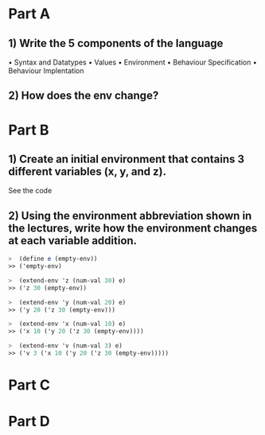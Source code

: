 
# Part A

## 1) Write the 5 components of the language
•	Syntax and Datatypes
•	Values
•	Environment
•	Behaviour Specification
•	Behaviour Implentation

## 2) How does the env change?

# Part B
## 1) Create an initial environment that contains 3 different variables (x, y, and z).
See the code

## 2) Using the environment abbreviation shown in the lectures, write how the environment changes at each variable addition.

```scheme
>  (define e (empty-env))
>> ('empty-env)

>  (extend-env 'z (num-val 30) e)
>> ('z 30 (empty-env))

>  (extend-env 'y (num-val 20) e)
>> ('y 20 ('z 30 (empty-env)))

>  (extend-env 'x (num-val 10) e)
>> ('x 10 ('y 20 ('z 30 (empty-env))))

>  (extend-env 'v (num-val 3) e)
>> ('v 3 ('x 10 ('y 20 ('z 30 (empty-env)))))
```

# Part C

# Part D

